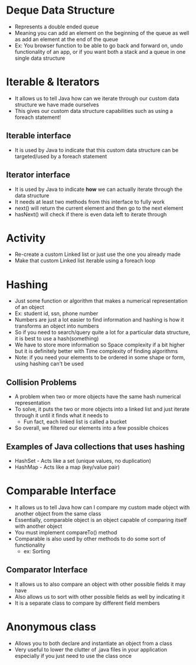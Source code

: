 # Deque Data Structure
* Represents a double ended queue
* Meaning you can add an element on the beginning of the queue as well as add an element at the end of the queue
* Ex: You browser function to be able to go back and forward on, undo functionality of an app, or if you want both a stack and a queue in one single data structure

# Iterable & Iterators
* It allows us to tell Java how can we iterate through our custom data structure we have made ourselves
* This gives our custom data structure capabilities such as using a foreach statement!
## Iterable interface
* It is used by Java to indicate that this custom data structure can be targeted/used by a foreach statement
## Iterator interface
* It is used by Java to indicate **how** we can actually iterate through the data structure
* It needs at least two methods from this interface to fully work
* next() will return the current element and then go to the next element
* hasNext() will check if there is even data left to iterate through

# Activity
* Re-create a custom Linked list or just use the one you already made
* Make that custom Linked list iterable using a foreach loop

# Hashing
* Just some function or algorithm that makes a numerical representation of an object
* Ex: student id, ssn, phone number
* Numbers are just a lot easier to find information and hashing is how it transforms an object into numbers
* So if you need to search/query quite a lot for a particular data structure, it is best to use a hash(something)
* We have to store more information so Space complexity if a bit higher but it is definitely better with Time complexity of finding algorithms
* Note: if you need your elements to be ordered in some shape or form, using hashing can't be used

## Collision Problems
* A problem when two or more objects have the same hash numerical representation
* To solve, it puts the two or more objects into a linked list and just iterate through it until it finds what it needs to
    * Fun fact, each linked list is called a bucket
* So overall, we filtered our elements into a few possible choices

## Examples of Java collections that uses hashing
* HashSet - Acts like a set (unique values, no duplication)
* HashMap - Acts like a map (key/value pair)

# Comparable Interface
* It allows us to tell Java how can I compare my custom made object with another object from the same class
* Essentially, comparable object is an object capable of comparing itself with another object
* You must implement compareTo() method
* Comparable is also used by other methods to do some sort of functionality
    * ex: Sorting

## Comparator Interface
* It allows us to also compare an object with other possible fields it may have
* Also allows us to sort with other possible fields as well by indicating it
* It is a separate class to compare by different field members

# Anonymous class
* Allows you to both declare and instantiate an object from a class
* Very useful to lower the clutter of .java files in your application especially if you just need to use the class once